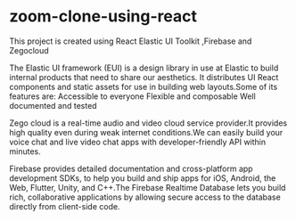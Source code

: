 # zoom-clone-using-react
This project is created using React Elastic UI Toolkit ,Firebase and Zegocloud

The Elastic UI framework (EUI) is a design library in use at Elastic to build internal products that need to share our aesthetics. It distributes UI React components and static assets for use in building web layouts.Some of its features are:
Accessible to everyone
Flexible and composable
Well documented and tested

Zego cloud is a real-time audio and video cloud service provider.It provides high quality even during weak internet conditions.We can easily build your voice chat and live video chat apps with developer-friendly API within minutes.

Firebase provides detailed documentation and cross-platform app development SDKs, to help you build and ship apps for iOS, Android, the Web, Flutter, Unity, and C++.The Firebase Realtime Database lets you build rich, collaborative applications by allowing secure access to the database directly from client-side code.
